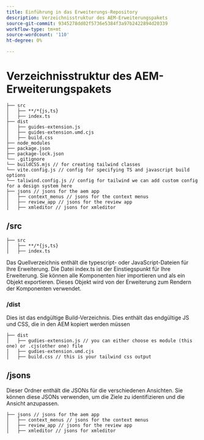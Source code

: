 ```yaml
---
title: Einführung in das Erweiterungs-Repository
description: Verzeichnisstruktur des AEM-Erweiterungspakets
source-git-commit: 9345278dd02f5736e5384f3a97b2422894d20339
workflow-type: tm+mt
source-wordcount: '110'
ht-degree: 0%

---
```



# Verzeichnisstruktur des AEM-Erweiterungspakets

```text
├── src
│   ├── **/*{js,ts}
│   ├── index.ts
├── dist
│   ├── guides-extension.js
│   ├── guides-extension.umd.cjs
│   ├── build.css
├── node_modules
├── package.json
├── package-lock.json 
└── .gitignore
└── buildCSS.mjs // for creating tailwind classes
└── vite.config.js // config for specifying TS and javascript build options
└── taliwind.config.js // config for tailwind we can add custom config for a design system here
├── jsons // jsons for the aem app
│   ├── context_menus // jsons for the context menus
│   ├── review_app // jsons for the review app
│   ├── xmleditor // jsons for xmleditor
```

## /src

```text
├── src
│   ├── **/*{js,ts}
│   ├── index.ts
```

Das Quellverzeichnis enthält die typescript- oder JavaScript-Dateien für Ihre Erweiterung. Die Datei index.ts ist der Einstiegspunkt für Ihre Erweiterung. Sie können alle Komponenten hier importieren und als ein Objekt exportieren. Dieses Objekt wird von der Erweiterung zum Rendern der Komponenten verwendet.

### /dist

Dies ist das endgültige Build-Verzeichnis. Dies enthält das endgültige JS und CSS, die in den AEM kopiert werden müssen

```test
├── dist
│   ├── gudies-extension.js // you can either choose es module (this one) or .cjs(other one) file
│   ├── gudies-extension.umd.cjs
│   ├── build.css // this is your tailwind css output
```

## /jsons

Dieser Ordner enthält die JSONs für die verschiedenen Ansichten. Sie können diese JSONs verwenden, um die Ziele zu identifizieren und die Ansicht anzupassen.

```text
├── jsons // jsons for the aem app
│   ├── context_menus // jsons for the context menus
│   ├── review_app // jsons for the review app
│   ├── xmleditor // jsons for xmleditor
```
